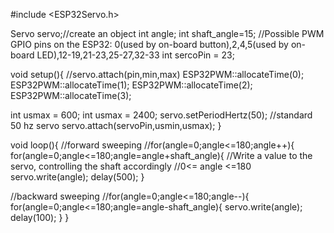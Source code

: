 
#include <ESP32Servo.h>

Servo servo;//create an object
int angle;
int shaft_angle=15;
//Possible PWM GPIO pins on the ESP32: 0(used by on-board button),2,4,5(used by on-board LED),12-19,21-23,25-27,32-33
int sercoPin = 23;

void setup(){
  //servo.attach(pin,min,max)
  ESP32PWM::allocateTime(0);
  ESP32PWM::allocateTime(1);
  ESP32PWM::allocateTime(2);
  ESP32PWM::allocateTime(3);

 int usmax = 600;
 int usmax = 2400;
 servo.setPeriodHertz(50);  //standard 50 hz servo
 servo.attach(servoPin,usmin,usmax);
}

void loop(){
  //forward sweeping
  //for(angle=0;angle<=180;angle++){
  for(angle=0;angle<=180;angle=angle+shaft_angle){
    //Write a value to the servo, controlling the shaft accordingly
    //0<= angle <=180
    servo.write(angle);
    delay(500);
  }

//backward sweeping
//for(angle=0;angle<=180;angle--){
for(angle=0;angle<=180;angle=angle-shaft_angle){
  servo.write(angle);
  delay(100);
  }
}
